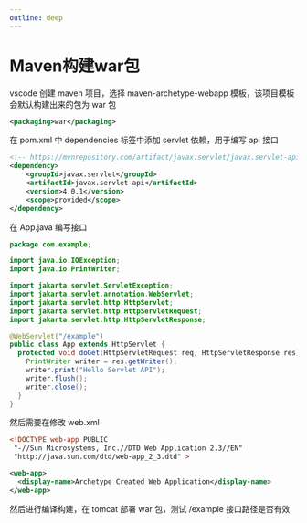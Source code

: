 ```yaml
---
outline: deep
---
```


# Maven构建war包

vscode 创建 maven 项目，选择 maven-archetype-webapp 模板，该项目模板会默认构建出来的包为 war 包

```xml
<packaging>war</packaging>
```

在 pom.xml 中 dependencies 标签中添加 servlet 依赖，用于编写 api 接口

```xml
<!-- https://mvnrepository.com/artifact/javax.servlet/javax.servlet-api -->
<dependency>
    <groupId>javax.servlet</groupId>
    <artifactId>javax.servlet-api</artifactId>
    <version>4.0.1</version>
    <scope>provided</scope>
</dependency>
```

在 App.java 编写接口

```java
package com.example;

import java.io.IOException;
import java.io.PrintWriter;

import jakarta.servlet.ServletException;
import jakarta.servlet.annotation.WebServlet;
import jakarta.servlet.http.HttpServlet;
import jakarta.servlet.http.HttpServletRequest;
import jakarta.servlet.http.HttpServletResponse;

@WebServlet("/example")
public class App extends HttpServlet {
  protected void doGet(HttpServletRequest req, HttpServletResponse res) throws ServletException, IOException {
    PrintWriter writer = res.getWriter();
    writer.print("Hello Servlet API");
    writer.flush();
    writer.close();
  }
}
```

然后需要在修改 web.xml

```xml
<!DOCTYPE web-app PUBLIC
 "-//Sun Microsystems, Inc.//DTD Web Application 2.3//EN"
 "http://java.sun.com/dtd/web-app_2_3.dtd" >

<web-app>
  <display-name>Archetype Created Web Application</display-name>
</web-app>
```

然后进行编译构建，在 tomcat 部署 war 包，测试 /example 接口路径是否有效